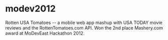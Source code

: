 modev2012
=========

Rotten USA Tomatoes -- a mobile web app mashup with USA TODAY movie reviews and the RottenTomatoes.com API.  Won the 2nd place Mashery.com award at MoDevEast Hackathon 2012.
